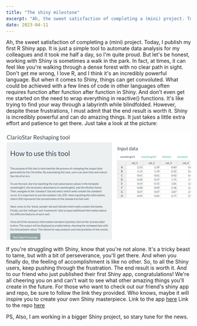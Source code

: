 ```yaml
---
title: "The shiny milestone"
excerpt: "Ah, the sweet satisfaction of completing a (mini) project. Today, I publish"
date: 2023-04-11
---
```


Ah, the sweet satisfaction of completing a (mini) project. Today, I publish my first R Shiny app. It is just a simple tool to automate data analysis for my colleagues and it took me  half a day, so I'm quite proud. But let's be honest, working with Shiny is sometimes a walk in the park. In fact, at times, it can feel like you're walking through a dense forest with no clear path in sight.
Don't get me wrong, I love R, and I think it's an incredibly powerful language. But when it comes to Shiny, things can get convoluted. What could be achieved with a few lines of code in other languages often requires function after function after function in Shiny. And don't even get me started on the need to wrap everything in reactive() functions. It's like trying to find your way through a labyrinth while blindfolded.
However, despite these frustrations, I must admit that the end result is worth it. Shiny is incredibly powerful and can do amazing things. It just takes a little extra effort and patience to get there. Just take a look at the picture:

![projec_image](/images/clariostar_tool.png)

If you're struggling with Shiny, know that you're not alone. It's a tricky beast to tame, but with a bit of perseverance, you'll get there. And when you finally do, the feeling of accomplishment is like no other.
So, to all the Shiny users, keep pushing through the frustration. The end result is worth it. And to our friend who just published their first Shiny app, congratulations! We're all cheering you on and can't wait to see what other amazing things you'll create in the future.
For those who want to check out our friend's shiny app and repo, be sure to follow the link they provided. Who knows, maybe it will inspire you to create your own Shiny masterpiece.
Link to the app [here](https://phisanti.shinyapps.io/elisa_analiser/)
Link to the repo [here](https://github.com/phisanti/elisa_analiser)

PS, Also, I am working in a bigger Shiny project, so stary tune for the news.
